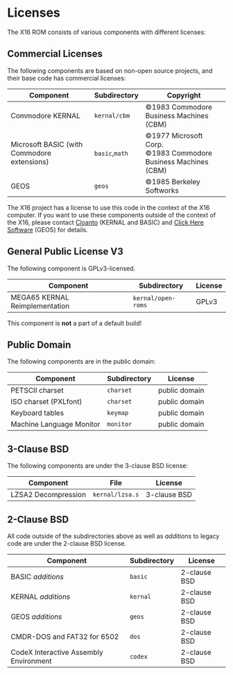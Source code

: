 # Licenses

The X16 ROM consists of various components with different licenses:

## Commercial Licenses

The following components are based on non-open source projects, and their base code has commercial licenses:

| Component                                   | Subdirectory    | Copyright |
|---------------------------------------------|-----------------|-----------|
| Commodore KERNAL                            | `kernal/cbm`    | &copy;1983 Commodore Business Machines (CBM) |
| Microsoft BASIC (with Commodore extensions) | `basic`,`math`  | &copy;1977 Microsoft Corp.<br/>&copy;1983 Commodore Business Machines (CBM) |
| GEOS                                        | `geos`          | &copy;1985 Berkeley Softworks |

The X16 project has a license to use this code in the context of the X16 computer. If you want to use these components outside of the context of the X16, please contact [Cloanto](https://www.amigaforever.com) (KERNAL and BASIC) and [Click Here Software](https://clickheresoftware.com) (GEOS) for details.

## General Public License V3

The following component is GPLv3-licensed.

| Component                                 | Subdirectory       | License |
|-------------------------------------------|--------------------|---------|
| MEGA65 KERNAL Reimplementation            | `kernal/open-roms` | GPLv3   |

This component is **not** a part of a default build!

## Public Domain

The following components are in the public domain:

| Component                                 | Subdirectory | License       |
|-------------------------------------------|--------------|---------------|
| PETSCII charset                           | `charset`    | public domain |
| ISO charset (PXLfont)                     | `charset`    | public domain |
| Keyboard tables                           | `keymap`     | public domain |
| Machine Language Monitor                  | `monitor`    | public domain |

## 3-Clause BSD

The following components are under the 3-clause BSD license:

| Component                                 | File            | License       |
|-------------------------------------------|-----------------|---------------|
| LZSA2 Decompression                       | `kernal/lzsa.s` | 3-clause BSD  |

## 2-Clause BSD

All code outside of the subdirectories above as well as *additions* to legacy code are under the 2-clause BSD license.

| Component                                 | Subdirectory | License       |
|-------------------------------------------|--------------|---------------|
| BASIC *additions*                         | `basic`      | 2-clause BSD  |
| KERNAL *additions*                        | `kernal`     | 2-clause BSD  |
| GEOS *additions*                          | `geos`       | 2-clause BSD  |
| CMDR-DOS and FAT32 for 6502               | `dos`        | 2-clause BSD  |
| CodeX Interactive Assembly Environment    | `codex`      | 2-clause BSD  |

